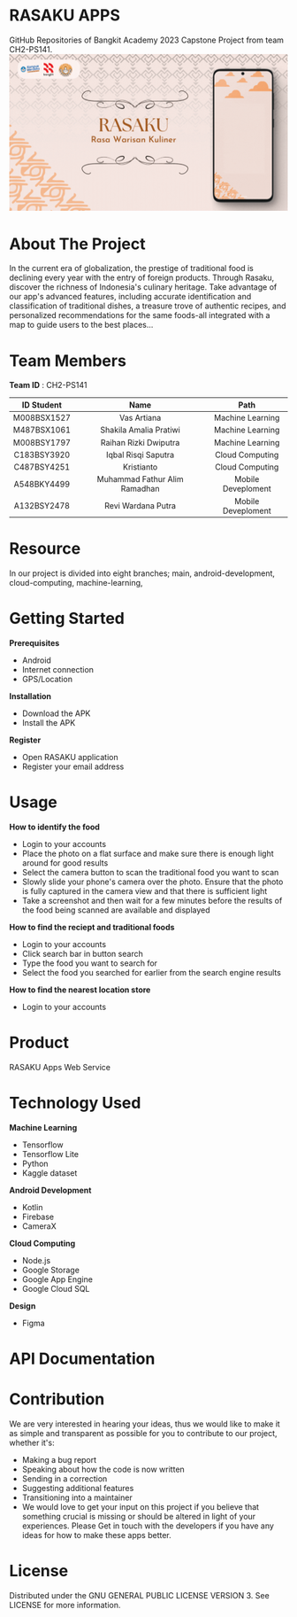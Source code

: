 # RASAKU APPS
GitHub Repositories of Bangkit Academy 2023 Capstone Project from team CH2-PS141.
![Rasaku App with Loop Logo Animation](Presentation_Slide_Rasaku_app.gif)

# About The Project
In the current era of globalization, the prestige of traditional food is declining every year with the entry of foreign products. Through Rasaku, discover the richness of Indonesia's culinary heritage. Take advantage of our app's advanced features, including accurate identification and classification of traditional dishes, a treasure trove of authentic recipes, and personalized recommendations for the same foods-all integrated with a map to guide users to the best places...

# Team Members
 **Team ID** : CH2-PS141

| **ID Student** | **Name**                          |**Path**                |
| :---------:|:---------------:              | :-----:            |
|M008BSX1527 | Vas Artiana                   | Machine Learning   |
|M487BSX1061 | Shakila Amalia Pratiwi        | Machine Learning   |
|M008BSY1797 | Raihan Rizki Dwiputra         | Machine Learning   |
|C183BSY3920 | Iqbal Risqi Saputra           | Cloud Computing    |
|C487BSY4251 | Kristianto                    | Cloud Computing    |
|A548BKY4499 | Muhammad Fathur Alim Ramadhan | Mobile Deveploment |
|A132BSY2478 | Revi Wardana Putra            | Mobile Deveploment |

# Resource

In our project is divided into eight branches;
main,
android-development,
cloud-computing,
machine-learning,



# Getting Started
 **Prerequisites**

- Android
- Internet connection
- GPS/Location

 **Installation**

- Download the APK
- Install the APK

 **Register**

- Open RASAKU application
- Register your email address


# Usage
 **How to identify the food**

- Login to your accounts
- Place the photo on a flat surface and make sure there is enough light around for good results
- Select the camera button to scan the traditional food you want to scan
- Slowly slide your phone's camera over the photo. Ensure that the photo is fully captured in the camera view and that there is sufficient light
- Take a screenshot and then wait for a few minutes before the results of the food being scanned are available and displayed

 **How to find the reciept and traditional foods**

- Login to your accounts
- Click search bar in button search
- Type the food you want to search for
- Select the food you searched for earlier from the search engine results

 **How to find the nearest location store**

- Login to your accounts


# Product
RASAKU Apps
Web Service

# Technology Used
 **Machine Learning**

- Tensorflow
- Tensorflow Lite
- Python
- Kaggle dataset

 **Android Development**

- Kotlin
- Firebase
- CameraX

**Cloud Computing**

- Node.js
- Google Storage
- Google App Engine
- Google Cloud SQL

 **Design**

- Figma

# API Documentation

# Contribution
We are very interested in hearing your ideas, thus we would like to make it as simple and transparent as possible for you to contribute to our project, whether it's:
- Making a bug report
- Speaking about how the code is now written
- Sending in a correction
- Suggesting additional features
- Transitioning into a maintainer
- We would love to get your input on this project if you believe that something crucial is missing or should be altered in light of your experiences. Please Get in touch with the developers if you have any ideas for how to make these apps better.

# License
Distributed under the GNU GENERAL PUBLIC LICENSE VERSION 3. See LICENSE for more information.

